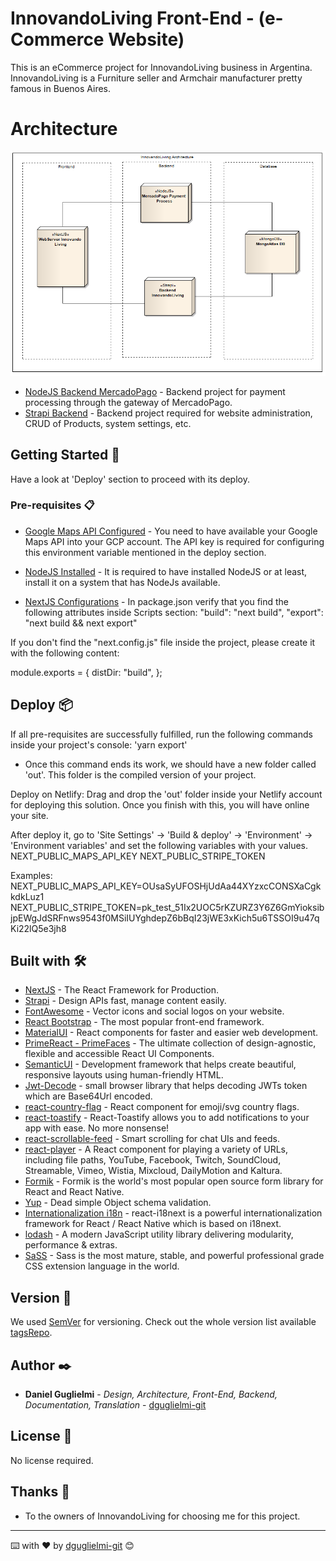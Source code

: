 
# InnovandoLiving Front-End - (e-Commerce Website)

This is an eCommerce project for InnovandoLiving business in Argentina. InnovandoLiving is a Furniture seller and Armchair manufacturer pretty famous in Buenos Aires.

# Architecture 
![Architectyre](./assets/architecture.png)

* [NodeJS Backend MercadoPago](https://github.com/dguglielmi-git/innovandoliving-mercadopago) - Backend project for payment processing through the gateway of MercadoPago.
* [Strapi Backend](https://github.com/dguglielmi-git/innovandoliving-backend) - Backend project required for website administration, CRUD of Products, system settings, etc.
## Getting Started 🚀

Have a look at 'Deploy' section to proceed with its deploy.


### Pre-requisites 📋
* [Google Maps API Configured](#) - You need to have available your Google Maps API into your GCP account. The API key is required for configuring this environment variable mentioned in the deploy section.

* [NodeJS Installed](#) - It is required to have installed NodeJS or at least, install it on a system that has NodeJs available.

* [NextJS Configurations](#) - In package.json verify that you find the following attributes inside Scripts section:
"build": "next build",
"export": "next build && next export"

If you don't find the "next.config.js" file inside the project, please create it with the following content:

module.exports = {
    distDir: "build",
};

## Deploy 📦

If all pre-requisites are successfully fulfilled, run the following commands inside your project's console:
'yarn export'

- Once this command ends its work, we should have a new folder called 'out'. This folder is the compiled version of your project.

Deploy on Netlify:
Drag and drop the 'out' folder inside your Netlify account for deploying this solution. Once you finish with this, you will have online your site.

After deploy it, go to 'Site Settings' -> 'Build & deploy' -> 'Environment' -> 'Environment variables' and set the following variables with your values.
NEXT_PUBLIC_MAPS_API_KEY
NEXT_PUBLIC_STRIPE_TOKEN

Examples:
NEXT_PUBLIC_MAPS_API_KEY=OUsaSyUFOSHjUdAa44XYzxcCONSXaCgkkdkLuz1
NEXT_PUBLIC_STRIPE_TOKEN=pk_test_51Ix2UOC5rKZURZ3Y6Z6GmYioksibjpEWgJdSRFnws9543f0MSiIUYghdepZ6bBqI23jWE3xKich5u6TSSOI9u47qKi22lQ5e3jh8



## Built with 🛠️


* [NextJS](https://nextjs.org/docs/getting-started) - The React Framework for Production.
* [Strapi](https://strapi.io/resource-center) - Design APIs fast, manage content easily.
* [FontAwesome](https://fontawesome.com/) - Vector icons and social logos on your website.
* [React Bootstrap](https://react-bootstrap.github.io/) - The most popular front-end framework.
* [MaterialUI](https://material-ui.com/) - React components for faster and easier web development.
* [PrimeReact - PrimeFaces](https://www.primefaces.org/primereact/) - The ultimate collection of design-agnostic, flexible and accessible React UI Components.
* [SemanticUI](https://semantic-ui.com/) - Development framework that helps create beautiful, responsive layouts using human-friendly HTML.
* [Jwt-Decode](https://www.npmjs.com/package/jwt-decode) - small browser library that helps decoding JWTs token which are Base64Url encoded.
* [react-country-flag](https://www.npmjs.com/package/react-country-flag) - React component for emoji/svg country flags.
* [react-toastify](https://www.npmjs.com/package/react-toastify) - React-Toastify allows you to add notifications to your app with ease. No more nonsense!
* [react-scrollable-feed](https://www.npmjs.com/package/react-scrollable-feed) - Smart scrolling for chat UIs and feeds.
* [react-player](https://www.npmjs.com/package/react-player) - A React component for playing a variety of URLs, including file paths, YouTube, Facebook, Twitch, SoundCloud, Streamable, Vimeo, Wistia, Mixcloud, DailyMotion and Kaltura.
* [Formik](https://formik.org/) - Formik is the world's most popular open source form library for React and React Native.
* [Yup](https://yarnpkg.com/package/yup) - Dead simple Object schema validation.
* [Internationalization i18n](https://react.i18next.com/) - react-i18next is a powerful internationalization framework for React / React Native which is based on i18next.
* [lodash](https://lodash.com/) - A modern JavaScript utility library delivering modularity, performance & extras.
* [SaSS](https://sass-lang.com/) - Sass is the most mature, stable, and powerful professional grade CSS extension language in the world.



## Version 📌

We used [SemVer](http://semver.org/) for versioning. Check out the whole version list available [tagsRepo](https://github.com/dguglielmi-git/innovandoliving/tags).


## Author ✒️

* **Daniel Guglielmi** - *Design, Architecture, Front-End, Backend, Documentation, Translation* - [dguglielmi-git](https://github.com/dguglielmi-git)


## License 📄

No license required.

## Thanks 🎁

* To the owners of InnovandoLiving for choosing me for this project.


---
⌨️ with ❤️ by [dguglielmi-git](https://github.com/dguglielmi-git) 😊